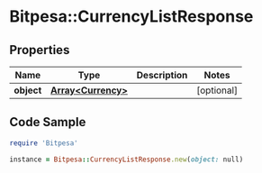 # Bitpesa::CurrencyListResponse

## Properties

Name | Type | Description | Notes
------------ | ------------- | ------------- | -------------
**object** | [**Array&lt;Currency&gt;**](Currency.md) |  | [optional] 

## Code Sample

```ruby
require 'Bitpesa'

instance = Bitpesa::CurrencyListResponse.new(object: null)
```


